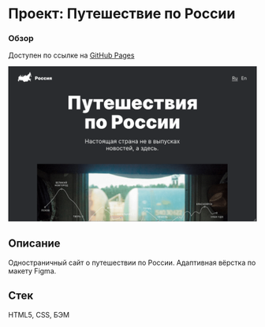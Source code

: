 # Проект: Путешествие по России

### Обзор

Доступен по ссылке на [GitHub Pages](https://stella-de-mario.github.io/russian-travel/index.html)

![Preview](https://github.com/Stella-de-mario/russian-travel/blob/main/images/Preview.png)

## Описание

Одностраничный сайт о путешествии по России. Адаптивная вёрстка по макету Figma.

## Стек

HTML5, CSS, БЭМ
